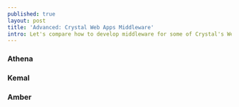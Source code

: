 ```yaml
---
published: true
layout: post
title: 'Advanced: Crystal Web Apps Middleware'
intro: Let's compare how to develop middleware for some of Crystal's Web app frameworks
---
```


### Athena

### Kemal

### Amber

[0]: https://athenaframework.org/getting_started/advanced_usage/#middleware
[1]: https://kemalcr.com/guide/#middleware
[2]: https://docs.amberframework.org/amber/guides/routing/pipelines